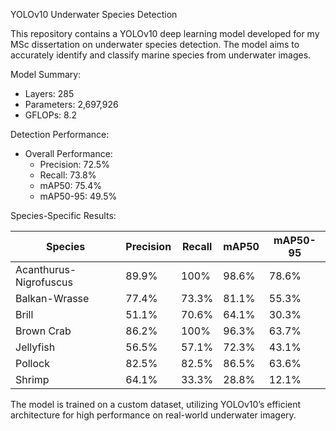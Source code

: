 YOLOv10 Underwater Species Detection

This repository contains a YOLOv10 deep learning model developed for my MSc dissertation on underwater species detection. The model aims to accurately identify and classify marine species from underwater images.

Model Summary:
- Layers: 285
- Parameters: 2,697,926
- GFLOPs: 8.2

Detection Performance:
- Overall Performance:
  - Precision: 72.5%
  - Recall: 73.8%
  - mAP50: 75.4%
  - mAP50-95: 49.5%

Species-Specific Results:

| Species               | Precision | Recall | mAP50 | mAP50-95 |
|-----------------------|-----------|--------|-------|----------|
| Acanthurus-Nigrofuscus | 89.9%     | 100%   | 98.6% | 78.6%    |
| Balkan-Wrasse          | 77.4%     | 73.3%  | 81.1% | 55.3%    |
| Brill                  | 51.1%     | 70.6%  | 64.1% | 30.3%    |
| Brown Crab             | 86.2%     | 100%   | 96.3% | 63.7%    |
| Jellyfish              | 56.5%     | 57.1%  | 72.3% | 43.1%    |
| Pollock                | 82.5%     | 82.5%  | 86.5% | 63.6%    |
| Shrimp                 | 64.1%     | 33.3%  | 28.8% | 12.1%    |

The model is trained on a custom dataset, utilizing YOLOv10’s efficient architecture for high performance on real-world underwater imagery.
